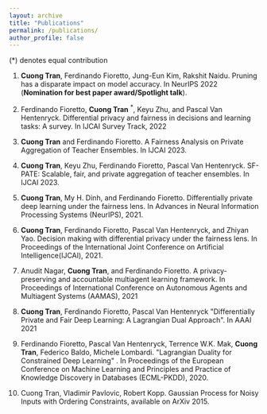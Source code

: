 ```yaml
---
layout: archive
title: "Publications"
permalink: /publications/
author_profile: false
---
```

(*) denotes equal contribution

1. **Cuong Tran**, Ferdinando Fioretto, Jung-Eun Kim, Rakshit Naidu. Pruning has a disparate impact on model accuracy. In NeurIPS 2022 (**Nomination for best paper award/Spotlight talk**).

2. Ferdinando Fioretto, **Cuong Tran**  <sup>*</sup>, Keyu Zhu, and Pascal Van Hentenryck. Differential privacy and
fairness in decisions and learning tasks: A survey. In IJCAI Survey Track, 2022

3. **Cuong Tran** and Ferdinando Fioretto. A Fairness Analysis on Private Aggregation of Teacher Ensembles. In IJCAI 2023.

4. **Cuong Tran**, Keyu Zhu, Ferdinando Fioretto, Pascal Van Hentenryck. SF-PATE: Scalable, fair, and private
aggregation of teacher ensembles. In IJCAI 2023.

5. **Cuong Tran**, My H. Dinh, and Ferdinando Fioretto. Differentially private deep learning under the
fairness lens. In Advances in Neural Information Processing Systems (NeurIPS), 2021.

6. **Cuong Tran**, Ferdinando Fioretto, Pascal Van Hentenryck, and Zhiyan Yao. Decision making with
differential privacy under the fairness lens. In Proceedings of the International Joint Conference on
Artificial Intelligence(IJCAI), 2021.

7. Anudit Nagar, **Cuong Tran**, and Ferdinando Fioretto. A privacy-preserving and accountable multiagent
learning framework. In Proceedings of International Conference on Autonomous Agents and Multiagent
Systems (AAMAS), 2021

8. **Cuong Tran**, Ferdinando Fioretto, Pascal Van Hentenryck "Differentially Private and Fair Deep Learning: A Lagrangian Dual Approach". In AAAI 2021
 
9. Ferdinando Fioretto, Pascal Van Hentenryck, Terrence W.K. Mak, **Cuong Tran**, Federico Baldo, Michele Lombardi. "Lagrangian Duality for Constrained Deep Learning" . In Proceedings of the European Conference on Machine Learning and Principles and Practice of Knowledge Discovery in Databases (ECML-PKDD), 2020.


9. Cuong Tran, Vladimir Pavlovic, Robert Kopp. Gaussian Process for Noisy Inputs with Ordering Constraints, available on ArXiv 2015.

